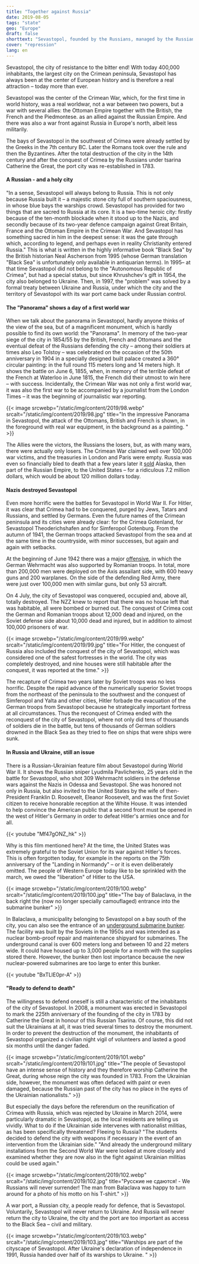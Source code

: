 ```yaml
---
title: "Together against Russia"
date: 2019-08-05
tags: "state"
geo: "Europe"
draft: false
shorttext: "Sevastopol, founded by the Russians, managed by the Russians, defended by the Russians."
cover: "repression"
lang: en
---
```


Sevastopol, the city of resistance to the bitter end! With today 400,000 inhabitants, the largest city on the Crimean peninsula, Sevastopol has always been at the center of European history and is therefore a real attraction – today more than ever.

Sevastopol was the center of the Crimean War, which, for the first time in world history, was a real worldwar, not a war between two powers, but a war with several allies: the Ottoman Empire together with the British, the French and the Piedmontese. as an allied against the Russian Empire. And there was also a war front against Russia in Europe's north, albeit less militarily.

The bays of Sevastopol in the southwest of Crimea were already settled by the Greeks in the 7th century BC. Later the Romans took over the rule and then the Byzantines. After the total destruction of the city in the 14th century and after the conquest of Crimea by the Russians under tsarina Catherine the Great, the port city was re-established in 1783.

#### A Russian - and a holy city

"In a sense, Sevastopol will always belong to Russia. This is not only because Russia built it – a majestic stone city full of southern spaciousness, in whose blue bays the warships crowd. Sevastopol has provided for two things that are sacred to Russia at its core. It is a two-time heroic city: firstly because of the ten-month blockade when it stood up to the Nazis, and secondly because of its two-year defence campaign against Great Britain, France and the Ottoman Empire in the Crimean War. And Sevastopol has something sacred in him in the deepest sense: it was the gate through which, according to legend, and perhaps even in reality Christianity entered Russia." This is what is written in the highly informative book "Black Sea" by the British historian Neal Ascherson from 1995 (whose German translation "Black Sea" is unfortunately only available in antiquarian terms). In 1995– at that time Sevastopol did not belong to the "Autonomous Republic of Crimea", but had a special status, but since Khrushchev's gift in 1954, the city also belonged to Ukraine. Then, in 1997, the "problem" was solved by a formal treaty between Ukraine and Russia, under which the city and the territory of Sevastopol with its war port came back under Russian control.

#### The "Panorama" shows a day of a first world war

When we talk about the panorama in Sevastopol, hardly anyone thinks of the view of the sea, but of a magnificent monument, which is hardly possible to find its own world: the "Panorama". In memory of the two-year siege of the city in 1854/55 by the British, French and Ottomans and the eventual defeat of the Russians defending the city – among their soldiers at times also Leo Tolstoy – was celebrated on the occasion of the 50th anniversary in 1904 in a specially designed built palace created a 360° circular painting: in the full round 115 meters long and 14 meters high. It shows the battle on June 6, 1855, when, in memory of the terrible defeat of the French at Waterloo in June 1815, the French did their utmost to win here – with success. Incidentally, the Crimean War was not only a first world war, it was also the first war to be accompanied by a journalist from the London Times – it was the beginning of journalistic war reporting.

{{< image srcwebp="/static/img/content/2019/98.webp" srcalt="/static/img/content/2019/98.jpg" title="In the impressive Panorama in Sevastopol, the attack of the Ottomans, British and French is shown, in the foreground with real war equipment, in the background as a painting. " >}}

The Allies were the victors, the Russians the losers, but, as with many wars, there were actually only losers. The Crimean War claimed well over 100,000 war victims, and the treasuries in London and Paris were empty. Russia was even so financially bled to death that a few years later it [sold](https://www.rbth.com/arts/2014/04/20/why_did_russia_sell_alaska_to_the_united_states_36061.html "Why did Russia sell Alaska to the United States?") Alaska, then part of the Russian Empire, to the United States – for a ridiculous 7.2 million dollars, which would be about 120 million dollars today.

#### Nazis destroyed Sevastopol

Even more horrific were the battles for Sevastopol in World War II. For Hitler, it was clear that Crimea had to be conquered, purged by Jews, Tatars and Russians, and settled by Germans. Even the future names of the Crimean peninsula and its cities were already clear: for the Crimea Gotenland, for Sevastopol Theoderichshafen and for Simferopol Gotenburg. From the autumn of 1941, the German troops attacked Sevastopol from the sea and at the same time in the countryside, with minor successes, but again and again with setbacks.

At the beginning of June 1942 there was a major [offensive](https://en.wikipedia.org/wiki/Crimean_Campaign "Crimean Campaign"), in which the German Wehrmacht was also supported by Romanian troops. In total, more than 200,000 men were deployed on the Axis assailant side, with 600 heavy guns and 200 warplanes. On the side of the defending Red Army, there were just over 100,000 men with similar guns, but only 53 aircraft.

On 4 July, the city of Sevastopol was conquered, occupied and, above all, totally destroyed. The NZZ knew to report that there was no house left that was habitable, all were bombed or burned out. The conquest of Crimea cost the German and Romanian troops about 12,000 dead and injured, on the Soviet defense side about 10,000 dead and injured, but in addition to almost 100,000 prisoners of war.

{{< image srcwebp="/static/img/content/2019/99.webp" srcalt="/static/img/content/2019/99.jpg" title="For Hitler, the conquest of Russia also included the conquest of the city of Sevastopol, which was considered one of the safest fortresses in the world. The city was completely destroyed, and nine houses were still habitable after the conquest, it was reported at the time." >}}

The recapture of Crimea two years later by Soviet troops was no less horrific. Despite the rapid advance of the numerically superior Soviet troops from the northeast of the peninsula to the southwest and the conquest of Simferopol and Yalta and other cities, Hitler forbade the evacuation of the German troops from Sevastopol because he strategically important fortress at all circumstances. Thus the reconquest of Crimea ended with the reconquest of the city of Sevastopol, where not only did tens of thousands of soldiers die in the battle, but tens of thousands of German soldiers drowned in the Black Sea as they tried to flee on ships that were ships were sunk.

#### In Russia and Ukraine, still an issue

There is a Russian-Ukrainian feature film about Sevastopol during World War II. It shows the Russian sniper Lyudmila Pavlichenko, 25 years old in the battle for Sevastopol, who shot 309 Wehrmacht soldiers in the defense wars against the Nazis in Odessa and Sevastopol. She was honored not only in Russia, but also invited to the United States by the wife of then-President Franklin D. Roosevelt, Eleanor Roosevelt, and was the first Soviet citizen to receive honorable reception at the White House. It was intended to help convince the American public that a second front must be opened in the west of Hitler's Germany in order to defeat Hitler's armies once and for all.

{{< youtube "Mf47gONZ_hk" >}}

Why is this film mentioned here? At the time, the United States was extremely grateful to the Soviet Union for its war against Hitler's forces. This is often forgotten today, for example in the reports on the 75th anniversary of the "Landing in Normandy" – or it is even deliberately omitted. The people of Western Europe today like to be sprinkled with the march, we owed the "liberation" of Hitler to the USA.

{{< image srcwebp="/static/img/content/2019/100.webp" srcalt="/static/img/content/2019/100.jpg" title="The bay of Balaclava, in the back right the (now no longer specially camouflaged) entrance into the submarine bunker" >}}

In Balaclava, a municipality belonging to Sevastopol on a bay south of the city, you can also see the entrance of an [underground submarine bunker](https://blog.wandr.me/2012/09/inside-the-super-secret-soviet-submarine-base-at-balaclava/ "Inside the super secret Soviet submarine base at Balaclava"). The facility was built by the Soviets in the 1950s and was intended as a nuclear bomb-proof repair and maintenance shipyard for submarines. The underground canal is over 600 meters long and between 10 and 22 meters wide. It could have housed up to 3,000 people for a month with the supplies stored there. However, the bunker then lost importance because the new nuclear-powered submarines are too large to enter this bunker.

{{< youtube "BxTLlE0pr-A" >}}

#### "Ready to defend to death"

The willingness to defend oneself is still a characteristic of the inhabitants of the city of Sevastopol. In 2008, a monument was erected in Sevastopol to mark the 225th anniversary of the founding of the city in 1783 by Catherine the Great in honour of this Russian Tsarina. Of course, this did not suit the Ukrainians at all, it was tried several times to destroy the monument. In order to prevent the destruction of the monument, the inhabitants of Sevastopol organized a civilian night vigil of volunteers and lasted a good six months until the danger faded.

{{< image srcwebp="/static/img/content/2019/101.webp" srcalt="/static/img/content/2019/101.jpg" title="The people of Sevastopol have an intense sense of history and they therefore worship Catherine the Great, during whose reign the city was founded in 1783. From the Ukrainian side, however, the monument was often defaced with paint or even damaged, because the Russian past of the city has no place in the eyes of the Ukrainian nationalists." >}}

But especially the days before the referendum on the reunification of Crimea with Russia, which was rejected by Ukraine in March 2014, were particularly dramatic in Sevastopol, as the local residents are telling us vividly. What to do if the Ukrainian side intervenes with nationalist militias, as has been specifically threatened? Fleeing to Russia? "The students decided to defend the city with weapons if necessary in the event of an intervention from the Ukrainian side." "And already the underground military installations from the Second World War were looked at more closely and examined whether they are now also in the fight against Ukrainian militias could be used again."

{{< image srcwebp="/static/img/content/2019/102.webp" srcalt="/static/img/content/2019/102.jpg" title="Русские не сдаются! - We Russians will never surrender! The man from Balaclava was happy to turn around for a photo of his motto on his T-shirt." >}}

A war port, a Russian city, a people ready for defence, that is Sevastopol. Voluntarily, Sevastopol will never return to Ukraine. And Russia will never return the city to Ukraine, the city and the port are too important as access to the Black Sea – civil and military.

{{< image srcwebp="/static/img/content/2019/103.webp" srcalt="/static/img/content/2019/103.jpg" title="Warships are part of the cityscape of Sevastopol. After Ukraine's declaration of independence in 1991, Russia handed over half of its warships to Ukraine. " >}}
